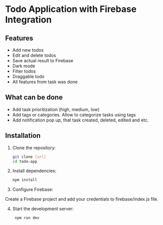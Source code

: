 # Todo Application with Firebase Integration

## Features

- Add new todos
- Edit and delete todos
- Save actual result to Firebase
- Dark mode
- Filter todos
- Draggable todo
- All features from task was done

## What can be done

- Add task prioritization (high, medium, low)
- Add tags or categories. Allow to categorize tasks using tags
- Add notification pop up, that task created, deleted, edited and etc.

## Installation

1. Clone the repository:

   ```bash
   git clone [url]
   cd todo-app
   ```

2. Install dependencies:

   ```bash
   npm install
   ```

3. Configure Firebase:

Create a Firebase project and add your credentials to firebase/index.js file.

4. Start the development server:
   ```bash
    npm run dev
   ```
